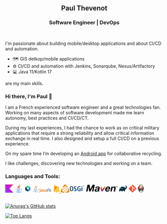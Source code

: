 <h2 align="center">Paul Thevenot</h2>
<h3 align="center">Software Engineer | DevOps</h3>
<br/>

I'm passionate about building mobile/desktop applications and about CI/CD and automation.
- 🗺 GIS detkop/mobile applications
- ⚙ CI/CD and automation with Jenkins, Sonarqube, Nexus/Artifactory
- 💻 Java 11/Kotlin 17

are my main skills.

### Hi there, I'm Paul 👋  

I am a French experienced software engineer and a great technologies fan. Working on many aspects of software development made me learn autonomy, best practices and CI/CD/CT. 

During my last experiences, I had the chance to work as on critical military applications that require a strong reliability and allow critical information exchange in real time. I also designed and setup a full CI/CD on a previous experience.  

On my spare time I’m developing an [Android app](https://youtu.be/xhqTQqMVlXE) for collaborative recycling.  

I like challenges, discovering new technologies and working on a team.
<br />

### Languages and Tools:

[<img alt="Kotlin" height="26px" src="img/Kotlin.png" />](https://kotlinlang.org/)
[<img alt="Java" height="26px" src="img/Java.png" />](https://www.java.com/fr/)
[<img alt="Jetpack Compose" height="26px" src="img/Compose.png" />](https://developer.android.com/jetpack/compose?gclsrc=ds&gclsrc=ds)
[<img alt="JavaFX" height="26px" src="img/JavaFX.png" />](https://openjfx.io/)
[<img alt="Firebase" height="26px" src="img/Firebase.svg" /> ](https://firebase.google.com/)
[<img alt="OSGI" height="26px" src="img/OSGI.png" />](https://www.osgi.org/)
[<img alt="Maven" height="26px" src="img/Maven.svg" />](https://maven.apache.org/)
[<img alt="Gradle" height="26px" src="img/Gradle.png" />](https://gradle.org/)
[<img alt="Git" height="26px" src="img/Git.svg" />](https://git-scm.com/)
[<img alt="Jenkins" height="26px" src="img/Jenkins.svg" />](https://www.jenkins.io/)
<br/>
<br/>

[![Anurag's GitHub stats](https://github-readme-stats.vercel.app/api?username=paulthvt&count_private=true)](https://github.com/anuraghazra/github-readme-stats)

[![Top Langs](https://github-readme-stats.vercel.app/api/top-langs/?username=paulthvt)](https://github.com/anuraghazra/github-readme-stats)

